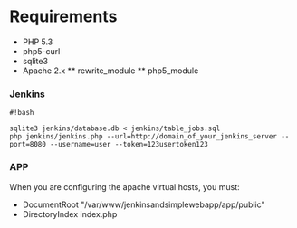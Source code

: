 # Requirements #

* PHP 5.3
* php5-curl
* sqlite3
* Apache 2.x
** rewrite_module
** php5_module

### Jenkins ###

```
#!bash

sqlite3 jenkins/database.db < jenkins/table_jobs.sql
php jenkins/jenkins.php --url=http://domain_of_your_jenkins_server --port=8080 --username=user --token=123usertoken123

```

### APP ###

When you are configuring the apache virtual hosts, you must:

* DocumentRoot "/var/www/jenkinsandsimplewebapp/app/public"
* DirectoryIndex index.php